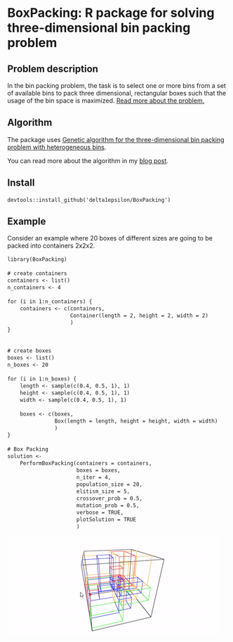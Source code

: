 # BoxPacking: R package for solving three-dimensional bin packing problem

## Problem description

In the bin packing problem, the task is to select one or more bins from a set of available bins to pack three dimensional, rectangular boxes such that the usage of the bin space is maximized. [Read more about the problem.](https://en.wikipedia.org/wiki/Bin_packing_problem)

## Algorithm

The package uses [Genetic algorithm for the three-dimensional bin packing problem with heterogeneous bins](https://www.researchgate.net/publication/273121476_A_genetic_algorithm_for_the_three-dimensional_bin_packing_problem_with_heterogeneous_bins).

You can read more about the algorithm in my [blog post](https://delta1epsilon.github.io/2016/3D-bin-packing-problem-in-R/). 

## Install

```
devtools::install_github('delta1epsilon/BoxPacking')
```

## Example

Consider an example where 20 boxes of different sizes are going to be packed into containers 2x2x2.

```
library(BoxPacking)

# create containers
containers <- list()
n_containers <- 4

for (i in 1:n_containers) {
    containers <- c(containers,
                    Container(length = 2, height = 2, width = 2)
                    )
}


# create boxes
boxes <- list()
n_boxes <- 20

for (i in 1:n_boxes) {
    length <- sample(c(0.4, 0.5, 1), 1)
    height <- sample(c(0.4, 0.5, 1), 1)
    width <- sample(c(0.4, 0.5, 1), 1)

    boxes <- c(boxes,
               Box(length = length, height = height, width = width)
               )
}

# Box Packing
solution <-
    PerformBoxPacking(containers = containers,
                      boxes = boxes,
                      n_iter = 4,
                      population_size = 20,
                      elitism_size = 5,
                      crossover_prob = 0.5,
                      mutation_prob = 0.5,
                      verbose = TRUE,
                      plotSolution = TRUE
                      )
```

![](giphy.gif)
